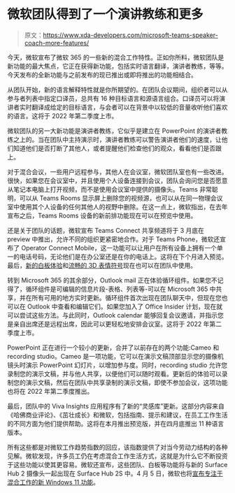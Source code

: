 # 微软团队得到了一个演讲教练和更多

> 原文：<https://www.xda-developers.com/microsoft-teams-speaker-coach-more-features/>

今天，微软宣布了微软 365 的一些新的混合工作特性。正如你所料，微软团队是新功能的最大焦点，它正在获得新功能，包括实时语言翻译，演讲者教练，等等。今天发布的全新功能与之前发布的现已推出或即将推出的功能相结合。

从团队开始，新的语言解释特性就是你所期望的。在团队会议期间，组织者可以从参与者列表中指定口译员，总共有 16 种目标语言和源语言组合。口译员可以将演讲者实时翻译成给定的目标语言，与会者可以在背景中以较低的音量收听他们喜欢的语言。这将于 2022 年第二季度上市。

微软团队的另一大新功能是演讲者教练，它似乎是建立在 PowerPoint 的演讲者教练之上的。当在团队中主持演示时，演讲者教练可以警告演讲者他们的速度，让他们知道他们是否打断了其他人，或者提醒他们检查他们的观众，看看他们是否跟上。

对于混合会议，一些用户远程参与，其他人在会议室，微软团队室也有一些改进。很快，如果您在会议室中，并且使用个人设备连接到会议，团队会询问您是否愿意从笔记本电脑上打开视频，而不是使用会议室中提供的摄像头。Teams 非常聪明，可以从 Teams Rooms 显示屏上删除您的视频源，也可以从在同一物理会议室中使用其个人设备的任何其他人的视野中删除。在这一点上，微软指出，在去年宣布之后，Teams Rooms 设备的新前排功能现在可以在预览中使用。

还是关于团队的话题，微软宣布 Teams Connect 共享频道将于 3 月底在 preview 中推出，允许不同的组织更紧密地合作。对于 Teams Phone，微软还宣布了 Operator Connect Mobile，这一功能可以让用户在所有设备上拥有一个单一的电话号码，无论他们是在办公室还是在你的电话上。这将在下个月进入预览。最后，[新的白板体验](https://www.xda-developers.com/microsoft-whiteboard-gets-new-ui-collaboration-features/)和[流畅的 3D 表情符号](https://www.xda-developers.com/microsoft-emoji-windows-11-microsoft-365/)现在也可以在团队中使用。

转到 Microsoft 365 的其余部分，Outlook mail 正在体验循环组件。如果您不记得了，循环组件是可编辑的信息片段-表格、列表等-可以在 Microsoft 365 中共享，并在所有可用的地方实时更新。循环组件首次出现在团队聊天中，但现在您也可以在 Outlook 中查看和编辑它们。如果您加入了 Office Insider 计划，现在就可以尝试这些方法。与此同时，Outlook calendar 能够回复会议邀请，并指示您是亲自出席还是远程出席，因此可以更轻松地安排会议室。这将于 2022 年第二季度上市。

PowerPoint 正在进行一个较小的更新，合并了以前存在的两个功能:Cameo 和 recording studio。Cameo 是一项功能，它可以在演示文稿顶部显示您的摄像机镜头时演示 PowerPoint 幻灯片，以增加参与度。同时，recording studio 允许您录制您的演示文稿，并与他人共享，以便他们可以随时观看。更新后的体验可以录制您的演示文稿，然后在团队中共享录制的演示文稿，即使不参加会议，这项功能也将在 2022 年第二季度推出。

最后，团队中的 Viva Insights 应用程序有了新的“灵感库”更新。这部分内容来自《哈佛商业评论》、《茁壮成长》和微软，包括指南、提示和建议，在员工工作生活的不同方面为他们提供帮助。这将在本月推出预览版，并在四月底推出 11 种语言版本。

所有这些都是对微软工作趋势指数的回应，该指数提供了对当今劳动力结构的各种见解。微软发现，许多员工仍在考虑混合工作生活方式，这就是为什么它不断投资于这些功能以使其更容易。微软还宣布，这些团队、白板等功能将与新的 Surface Hub 2 摄像头一起出现在 Surface Hub 2S 中。4 月 5 日，微软也将[宣布专注于混合工作的新 Windows 11 功能](https://www.xda-developers.com/windows-11-hybrid-work-event-april/)。